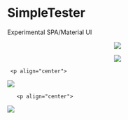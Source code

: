 # SimpleTester
Experimental SPA/Material UI
 <p align="center">
 <img src="http://i.imgur.com/4cqc8k6.png"/>
  </p>
  
   <p align="center">
 <img src="http://i.imgur.com/O99XbMO.png"/>
  </p>
  
     <p align="center">
 <img src="http://i.imgur.com/k6c2PV2.png"/>
  </p>
  
       <p align="center">
 <img src="http://i.imgur.com/T2WbwU3.png"/>
  </p>
